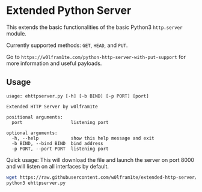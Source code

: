 # Extended Python Server

This extends the basic functionalities of the basic Python3 `http.server` module.

Currently supported methods: `GET`, `HEAD`, and `PUT`.

Go to `https://w0lfram1te.com/python-http-server-with-put-support` for more information and useful payloads.

## Usage

```
usage: ehttpserver.py [-h] [-b BIND] [-p PORT] [port]

Extended HTTP Server by w0lfram1te

positional arguments:
  port                  listening port

optional arguments:
  -h, --help            show this help message and exit
  -b BIND, --bind BIND  bind address
  -p PORT, --port PORT  listening port
```

Quick usage: This will download the file and launch the server on port 8000 and will listen on all interfaces by default.

```bash
wget https://raw.githubusercontent.com/w0lfram1te/extended-http-server/main/ehttpserver.py
python3 ehttpserver.py
```
